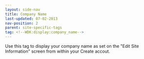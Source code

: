 ```yaml
---
layout: side-nav
title: Company Name
last-updated: 07-02-2013
nav-position: 2
parent: site-specific-tags
tag: <!--WDK:display:company_name-->
---
```


Use this tag to display your company name as set on the "Edit Site Information" screen from within your Create accout.
